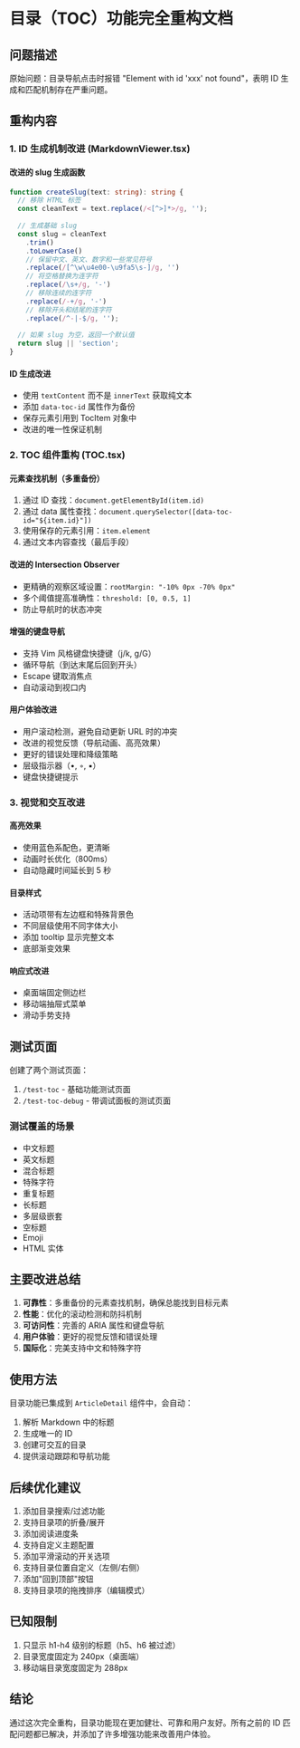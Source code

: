 # 目录（TOC）功能完全重构文档

## 问题描述

原始问题：目录导航点击时报错 "Element with id 'xxx' not found"，表明 ID 生成和匹配机制存在严重问题。

## 重构内容

### 1. ID 生成机制改进 (MarkdownViewer.tsx)

#### 改进的 slug 生成函数
```typescript
function createSlug(text: string): string {
  // 移除 HTML 标签
  const cleanText = text.replace(/<[^>]*>/g, '');
  
  // 生成基础 slug
  const slug = cleanText
    .trim()
    .toLowerCase()
    // 保留中文、英文、数字和一些常见符号
    .replace(/[^\w\u4e00-\u9fa5\s-]/g, '')
    // 将空格替换为连字符
    .replace(/\s+/g, '-')
    // 移除连续的连字符
    .replace(/-+/g, '-')
    // 移除开头和结尾的连字符
    .replace(/^-|-$/g, '');
  
  // 如果 slug 为空，返回一个默认值
  return slug || 'section';
}
```

#### ID 生成改进
- 使用 `textContent` 而不是 `innerText` 获取纯文本
- 添加 `data-toc-id` 属性作为备份
- 保存元素引用到 TocItem 对象中
- 改进的唯一性保证机制

### 2. TOC 组件重构 (TOC.tsx)

#### 元素查找机制（多重备份）
1. 通过 ID 查找：`document.getElementById(item.id)`
2. 通过 data 属性查找：`document.querySelector([data-toc-id="${item.id}"])`
3. 使用保存的元素引用：`item.element`
4. 通过文本内容查找（最后手段）

#### 改进的 Intersection Observer
- 更精确的观察区域设置：`rootMargin: "-10% 0px -70% 0px"`
- 多个阈值提高准确性：`threshold: [0, 0.5, 1]`
- 防止导航时的状态冲突

#### 增强的键盘导航
- 支持 Vim 风格键盘快捷键（j/k, g/G）
- 循环导航（到达末尾后回到开头）
- Escape 键取消焦点
- 自动滚动到视口内

#### 用户体验改进
- 用户滚动检测，避免自动更新 URL 时的冲突
- 改进的视觉反馈（导航动画、高亮效果）
- 更好的错误处理和降级策略
- 层级指示器（•, ◦, ▪）
- 键盘快捷键提示

### 3. 视觉和交互改进

#### 高亮效果
- 使用蓝色系配色，更清晰
- 动画时长优化（800ms）
- 自动隐藏时间延长到 5 秒

#### 目录样式
- 活动项带有左边框和特殊背景色
- 不同层级使用不同字体大小
- 添加 tooltip 显示完整文本
- 底部渐变效果

#### 响应式改进
- 桌面端固定侧边栏
- 移动端抽屉式菜单
- 滑动手势支持

## 测试页面

创建了两个测试页面：

1. `/test-toc` - 基础功能测试页面
2. `/test-toc-debug` - 带调试面板的测试页面

### 测试覆盖的场景
- 中文标题
- 英文标题
- 混合标题
- 特殊字符
- 重复标题
- 长标题
- 多层级嵌套
- 空标题
- Emoji
- HTML 实体

## 主要改进总结

1. **可靠性**：多重备份的元素查找机制，确保总能找到目标元素
2. **性能**：优化的滚动检测和防抖机制
3. **可访问性**：完善的 ARIA 属性和键盘导航
4. **用户体验**：更好的视觉反馈和错误处理
5. **国际化**：完美支持中文和特殊字符

## 使用方法

目录功能已集成到 `ArticleDetail` 组件中，会自动：
1. 解析 Markdown 中的标题
2. 生成唯一的 ID
3. 创建可交互的目录
4. 提供滚动跟踪和导航功能

## 后续优化建议

1. 添加目录搜索/过滤功能
2. 支持目录项的折叠/展开
3. 添加阅读进度条
4. 支持自定义主题配置
5. 添加平滑滚动的开关选项
6. 支持目录位置自定义（左侧/右侧）
7. 添加"回到顶部"按钮
8. 支持目录项的拖拽排序（编辑模式）

## 已知限制

1. 只显示 h1-h4 级别的标题（h5、h6 被过滤）
2. 目录宽度固定为 240px（桌面端）
3. 移动端目录宽度固定为 288px

## 结论

通过这次完全重构，目录功能现在更加健壮、可靠和用户友好。所有之前的 ID 匹配问题都已解决，并添加了许多增强功能来改善用户体验。
